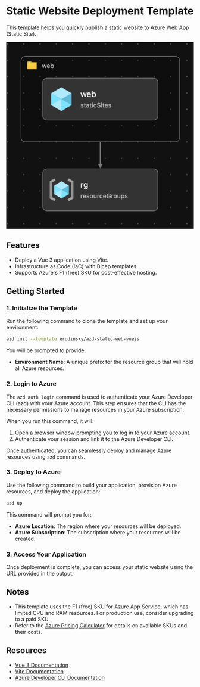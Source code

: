 # Static Website Deployment Template

This template helps you quickly publish a static website to Azure Web App (Static Site).

![Static web](./staticSite.png)

## Features

- Deploy a Vue 3 application using Vite.
- Infrastructure as Code (IaC) with Bicep templates.
- Supports Azure's F1 (free) SKU for cost-effective hosting.

## Getting Started

### 1. Initialize the Template

Run the following command to clone the template and set up your environment:

```bash
azd init --template erudinsky/azd-static-web-vuejs
```

You will be prompted to provide:

- **Environment Name**: A unique prefix for the resource group that will hold all Azure resources.

### 2. Login to Azure

The `azd auth login` command is used to authenticate your Azure Developer CLI (azd) with your Azure account. This step ensures that the CLI has the necessary permissions to manage resources in your Azure subscription.

When you run this command, it will:

1. Open a browser window prompting you to log in to your Azure account.
2. Authenticate your session and link it to the Azure Developer CLI.

Once authenticated, you can seamlessly deploy and manage Azure resources using `azd` commands.

### 3. Deploy to Azure

Use the following command to build your application, provision Azure resources, and deploy the application:

```bash
azd up
```

This command will prompt you for:

- **Azure Location**: The region where your resources will be deployed.
- **Azure Subscription**: The subscription where your resources will be created.

### 3. Access Your Application

Once deployment is complete, you can access your static website using the URL provided in the output.

## Notes

- This template uses the F1 (free) SKU for Azure App Service, which has limited CPU and RAM resources. For production use, consider upgrading to a paid SKU.
- Refer to the [Azure Pricing Calculator](https://azure.microsoft.com/pricing/calculator/) for details on available SKUs and their costs.

## Resources

- [Vue 3 Documentation](https://vuejs.org/guide/introduction.html)
- [Vite Documentation](https://vitejs.dev/guide/)
- [Azure Developer CLI Documentation](https://learn.microsoft.com/azure/developer/azure-developer-cli/overview)